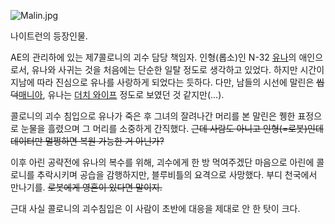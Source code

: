 ![Malin.jpg](http://z0.enha.kr/http://rigvedawiki.net/r1/pds/Malin.jpg)

  
나이트런의 등장인물.

AE의 관리하에 있는 제7콜로니의 괴수 담당 책임자. 인형(롭소)인 N-32
[유나](%EC%9C%A0%EB%82%98%28%EB%82%98%EC%9D%B4%ED%8A%B8%EB%9F%B0%29.md)의
애인으로서, 유나와 사귀는 것을 처음에는 단순한 일탈 정도로 생각하고 있었다. 하지만 시간이 지남에 따라 진심으로 유나를 사랑하게 되었다는
듯하다. 다만, 남들의 시선에 말린은 <del>씹덕</del>[매니아](%EB%A7%A4%EB%8B%88%EC%95%84.md),
유나는 [더치 와이프](%EB%8D%94%EC%B9%98%20%EC%99%80%EC%9D%B4%ED%94%84.md) 정도로 보였던 것
같지만(…).

콜로니의 괴수 침입으로 유나가 죽은 후 그녀의 잘려나간 머리를 본 말린은 퀭한 표정으로 눈물을 흘렸으며 그 머리를 소중하게 간직했다.
<del>근데 사람도 아니고 인형(=로봇)인데 데이터만 멀쩡하면 복원 가능한 거 아닌가?</del>

이후 아린 공략전에 유나의 복수를 위해, 괴수에게 한 방 먹여주겠단 마음으로 아린에 콜로니를 추락시키며 공습을 감행하지만, 블루비틀의
요격으로 사망했다. 부디 천국에서 만나기를. <del>로봇에게 영혼이 있다면 말이지.</del>

근대 사실 콜로니의 괴수침입은 이 사람이 초반에 대응을 제대로 안 한 탓이 크다.  

